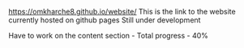 https://omkharche8.github.io/website/
This is the link to the website currently hosted on github pages
Still under development

Have to work on the content section -
Total progress - 40%
